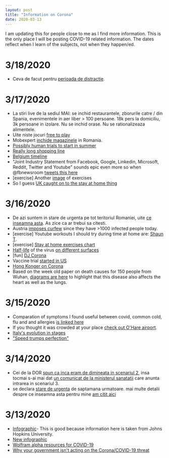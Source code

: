 ```yaml
---
layout: post
title: "Information on Corona"
date: 2020-03-13
---
```


I am updating this for people close to me as I find more information. This is the only place I will be posting COVID-19 related information. The dates reflect when I learn of the subjects, not when they happen/ed.

# 3/18/2020
* Ceva de facut pentru [perioada de distractie](https://docs.google.com/document/d/1vwXGex_vcGG5-dtJxGPVFIBXtqgopOZPnga0WUQt23A/edit?fbclid=IwAR3YNYIUbBaVZGrxXLsiSFykmgkUnyAJOR_EDedQEXTkxpuIGf784LrKTTo).

# 3/17/2020
* La stiri live de la sediul MAI: se inchid restaurantele, zborurile catre / din Spania, evenimentele in aer liber > 100 persoane. 18k pers la domiciliu, 3k persoane in izolare. Nu se inchid orase. Nu se rationalizeaza alimentele.
* Uite niste jocuri [free to play](https://www.gog.com/partner/stay_at_home)
* Mobexpert [inchide magazinele](https://www.zf.ro/companii/decizie-precedent-magazinele-mobexpert-inchid-perioada-nedeterminata-dan-sucu-proprietar-ne-putem-asuma-riscul-punem-pericol-sanatatea-fie-angajatilor-nostri-fie-clientilor-salariatii-vor-primi-75-18989291) in Romania.
* [Possibly human trials to start in summer](https://twitter.com/skathire/status/1239875777728073729?s=20)
* [Really long shopping line](https://twitter.com/lopp/status/1239676109731647491)
* [Belgium timeline](https://twitter.com/brendt_gd/status/1239806402656448513?s=21)
* "Joint Industry Statement from Facebook, Google, Linkedin, Microsoft, Reddit, Twitter and Youtube" sounds epic even more so when @fbnewsroom [tweets this here](https://twitter.com/fbnewsroom/status/1239703497479614466?s=20)
* [exercise] Another [image](https://scontent.fotp3-1.fna.fbcdn.net/v/t1.0-9/p960x960/89784439_3652605708143290_5785943717969920000_o.jpg?_nc_cat=107&_nc_sid=ca434c&_nc_ohc=55zjrSLZnAIAX8d9Upx&_nc_ht=scontent.fotp3-1.fna&_nc_tp=6&oh=0fdd2c3c8d5bd105d74f1c97b13f90a5&oe=5E94E1C9) of exercises
* So I guess [UK caught on to the stay at home thing](https://twitter.com/billneelynbc/status/1239669547331878915?s=21)

# 3/16/2020
* De azi suntem in stare de urgenta pe tot teritoriul Romaniei, uite [ce inseamna asta](https://www.juridice.ro/676227/decret-privind-instituirea-starii-de-urgenta.html). As zice ca ar trebui sa citesti. 
* Austria [imposes curfew](https://www.youtube.com/watch?v=LBFPEiKKbGE&t=29s) since they have >1000 infected people today.
* [exercise] Youtube workouts I should try during time at home are: [Shaun T](https://www.youtube.com/user/shauntfitness/playlists).
* [exercise] [Stay at home exercises chart](https://img.pr0gramm.com/2020/03/14/2865e9755157e9dd.jpg)
* [Half-life](https://en.wikipedia.org/wiki/Half-life) of the virus [on different surfaces](https://img.pr0gramm.com/2020/03/15/480e1cf1144cf2f5.jpg)
* [fun] [DJ Corona](https://pr0gramm.com/top/3744154)
* Vaccine trial [started in US](https://apnews.com/8089a3d0ec8f9fde971bddd7b3aa2ba1)
* [Hong Konger on Corona](https://twitter.com/laurelchor/status/1238472298547613696?s=21)
* Based on the week old paper on death causes for 150 people from Wuhan, [diagrams are here](https://www.instagram.com/p/B9u0ue3g6I7/?igshid=1mqc4g98ibbyt) to highlight that this disease also affects the heart as well as the lungs. 

# 3/15/2020
* Comparation of symptoms I found useful between covid, common cold, flu and and allergies [is linked here](https://www.instagram.com/p/B9xIA7QAJvA/?igshid=8wj31it9nbuv)
* If you thought it was crowded at your place [check out O'Hare airport](https://twitter.com/BrookeGMcDonald/status/1238986272137502720).
* [Italy's evolution in stages](https://twitter.com/JasonYanowitz/status/1238977743653687296)
* ["Speed trumps perfection"](https://twitter.com/i/status/1238865202868883461)

# 3/14/2020
* Cei de la DOR [spun ca inca eram de dimineata in scenariul 2](https://www.dor.ro/coronavirus-cele-patru-scenarii-in-romania/), insa tocmai s-ai mai dat [un comunicat de la ministerul sanatatii](http://www.ms.ro/2020/03/14/buletin-informativ-14-03-2020-ora-1600/) care anunta intrarea in scenariul 3.
* se declara [stare de urgenta](http://m.ziare.com/klaus-johannis/live-iohannis-iese-la-declaratii-dupa-ce-a-scos-guvernul-din-izolare-sa-depuna-juramantul-1601650) de saptamana urmatoare. mai multe detalii despre ce inseamna asta pentru mine [am citit aici](https://www.mediafax.ro/coronavirus/ce-inseamna-starea-de-urgenta-in-ce-fel-te-poate-afecta-18986338) 


# 3/13/2020
* [Infographic](https://www.arcgis.com/apps/opsdashboard/index.html#/bda7594740fd40299423467b48e9ecf6)-
This is good because information here is taken from Johns Hopkins University. 
* [New infographic](https://experience.arcgis.com/experience/685d0ace521648f8a5beeeee1b9125cd)
* [Wolfram alpha resources for COVID-19](https://community.wolfram.com/groups/-/m/t/1872608)
* [Why your government isn't acting on the Corona/COVID-19 threat](https://ma.ttias.be/government-act-corona-covid-19/)